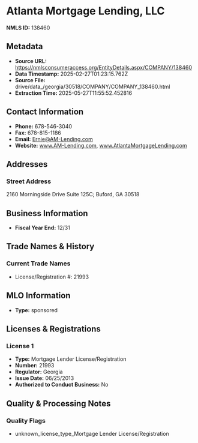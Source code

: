 # Atlanta Mortgage Lending, LLC

**NMLS ID:** 138460

## Metadata
- **Source URL:** https://nmlsconsumeraccess.org/EntityDetails.aspx/COMPANY/138460
- **Data Timestamp:** 2025-02-27T01:23:15.762Z
- **Source File:** drive/data_/georgia/30518/COMPANY/COMPANY_138460.html
- **Extraction Time:** 2025-05-27T11:55:52.452816

## Contact Information
- **Phone:** 678-546-3040
- **Fax:** 678-815-1186
- **Email:** Ernie@AM-Lending.com
- **Website:** www.AM-Lending.com, www.AtlantaMortgageLending.com

## Addresses
### Street Address
2160 Morningside Drive Suite 125C; Buford, GA 30518

## Business Information
- **Fiscal Year End:** 12/31

## Trade Names & History
### Current Trade Names
- License/Registration #: 21993

## MLO Information
- **Type:** sponsored

## Licenses & Registrations

### License 1
- **Type:** Mortgage Lender License/Registration
- **Number:** 21993
- **Regulator:** Georgia
- **Issue Date:** 06/25/2013
- **Authorized to Conduct Business:** No

## Quality & Processing Notes
### Quality Flags
- unknown_license_type_Mortgage Lender License/Registration
